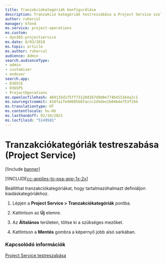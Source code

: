 ```yaml
---
title: Tranzakciókategóriák konfigurálása
description: Tranzakció kategóriák testreszabása a Project Service szolgáltatásban
author: ruhercul
manager: kfend
ms.service: project-operations
ms.custom:
- dyn365-projectservice
ms.date: 8/03/2018
ms.topic: article
ms.author: ruhercul
audience: Admin
search.audienceType:
- admin
- customizer
- enduser
search.app:
- D365CE
- D365PS
- ProjectOperations
ms.openlocfilehash: 404135d1f5ff73120d167d9d0e774b415164a2c1
ms.sourcegitcommit: 418fa1fe9d605b8faccc2d5dee1b04b4e753f194
ms.translationtype: HT
ms.contentlocale: hu-HU
ms.lasthandoff: 02/10/2021
ms.locfileid: "5149501"
---
```

# <a name="configure-transaction-categories-project-service"></a>Tranzakciókategóriák testreszabása (Project Service)

[!include [banner](../includes/psa-now-project-operations.md)]

[!INCLUDE[cc-applies-to-psa-app-1x-2x](../includes/cc-applies-to-psa-app-1x-2x.md)]

Beállíthat tranzakciókategóriákat, hogy tartalmazóhalmazt definiáljon kiadáskategóriákhoz.  
  
1.  Lépjen a **Project Service > Tranzakciókategóriák** pontba.  
  
2.  Kattintson az **Új** elemre.  
  
3.  Az **Általános** területen, töltse ki a szükséges mezőket.  
  
4.  Kattintson a **Mentés** gombra a képernyő jobb alsó sarkában.  
  
### <a name="see-also"></a>Kapcsolódó információk  
 [Project Service testreszabása](../psa/configure.md)
